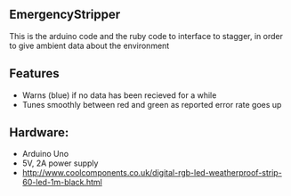 ## EmergencyStripper

This is the arduino code and the ruby code to interface to stagger, in order to give ambient data about the environment

## Features

- Warns (blue) if no data has been recieved for a while
- Tunes smoothly between red and green as reported error rate goes up

## Hardware:

- Arduino Uno
- 5V, 2A power supply
- http://www.coolcomponents.co.uk/digital-rgb-led-weatherproof-strip-60-led-1m-black.html